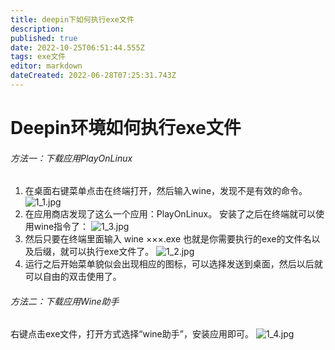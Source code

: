 ```yaml
---
title: deepin下如何执行exe文件
description: 
published: true
date: 2022-10-25T06:51:44.555Z
tags: exe文件
editor: markdown
dateCreated: 2022-06-28T07:25:31.743Z
---
```


# Deepin环境如何执行exe文件
###### 方法一：下载应用PlayOnLinux
1. 在桌面右键菜单点击在终端打开，然后输入wine，发现不是有效的命令。
![1_1.jpg](/for_trans/exe/1_1.jpg)
2. 在应用商店发现了这么一个应用：PlayOnLinux。 安装了之后在终端就可以使用wine指令了：
![1_3.jpg](/for_trans/exe/1_3.jpg)
3. 然后只要在终端里面输入 wine ×××.exe  也就是你需要执行的exe的文件名以及后缀，就可以执行exe文件了。
![1_2.jpg](/for_trans/exe/1_2.jpg)
4. 运行之后开始菜单貌似会出现相应的图标，可以选择发送到桌面，然后以后就可以自由的双击使用了。
###### 方法二：下载应用Wine助手
右键点击exe文件，打开方式选择“wine助手”，安装应用即可。
![1_4.jpg](/for_trans/exe/1_4.jpg)
